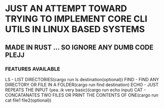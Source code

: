 # JUST AN ATTEMPT TOWARD TRYING TO IMPLEMENT CORE CLI UTILS IN LINUX BASED SYSTEMS
## MADE IN RUST ... SO IGNORE ANY DUMB CODE PLEJJ
### FEATURES AVAILABLE
LS - LIST DIRECTORIES(cargo run ls destination(optional))
FIND - FIND ANY DIRECTORY OR FILE IN A FOLDER(cargo run find destination)
ECHO - JUST REPEATS THE INPUT (yea..ik very basic)(cargo run echo input)
CAT - CONCATANATES TWO FILES OR PRINT THE CONTENTS OF ONE(cargo run cat file1 file2(optional))
